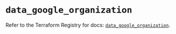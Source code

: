 # `data_google_organization`

Refer to the Terraform Registry for docs: [`data_google_organization`](https://registry.terraform.io/providers/hashicorp/google-beta/6.36.1/docs/data-sources/google_organization).
